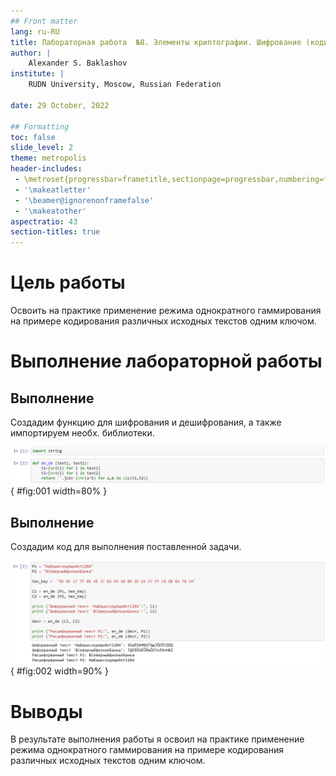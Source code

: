 ```yaml
---
## Front matter
lang: ru-RU
title: Лабораторная работа  №8. Элементы криптографии. Шифрование (кодирование) различных исходных текстов одним ключом.
author: |
	Alexander S. Baklashov
institute: |
	RUDN University, Moscow, Russian Federation

date: 29 October, 2022

## Formatting
toc: false
slide_level: 2
theme: metropolis
header-includes: 
 - \metroset{progressbar=frametitle,sectionpage=progressbar,numbering=fraction}
 - '\makeatletter'
 - '\beamer@ignorenonframefalse'
 - '\makeatother'
aspectratio: 43
section-titles: true
---
```


# Цель работы

Освоить на практике применение режима однократного гаммирования на примере кодирования различных исходных текстов одним ключом. 

# Выполнение лабораторной работы

## Выполнение

Создадим функцию для шифрования и дешифрования, а также импортируем необх. библиотеки.

![Функция](image/1.png){ #fig:001 width=80% }

## Выполнение

Создадим код для выполнения поставленной задачи. 

![Код](image/2.png){ #fig:002 width=90% }

# Выводы

В результате выполнения работы я освоил на практике применение режима однократного гаммирования на примере кодирования различных исходных текстов одним ключом.